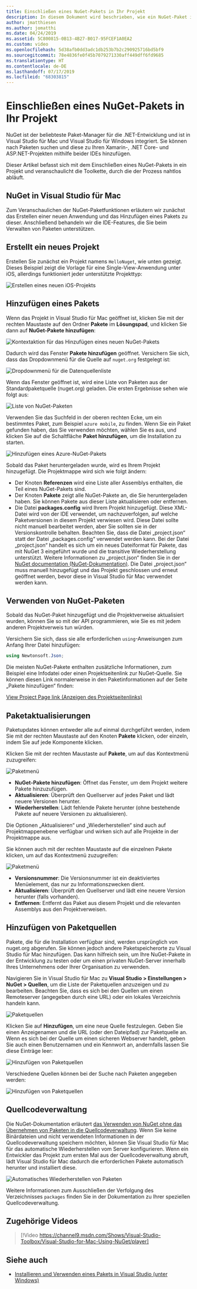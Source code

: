 ```yaml
---
title: Einschließen eines NuGet-Pakets in Ihr Projekt
description: In diesem Dokument wird beschrieben, wie ein NuGet-Paket in ein Xamarin-Projekt eingeschlossen wird. Es veranschaulicht das Suchen und Herunterladen von Paketen und bietet eine Einführung in die IDE-Integrationsfunktionen.
author: jmatthiesen
ms.author: jomatthi
ms.date: 04/24/2019
ms.assetid: 5C800815-0B13-4B27-B017-95FCEF1A0EA2
ms.custom: video
ms.openlocfilehash: 5d38afb0dd3adc1db253b7b2c290925716bd5bf9
ms.sourcegitcommit: 78e4836fe0f45b7079271330aff449dff6fd9685
ms.translationtype: HT
ms.contentlocale: de-DE
ms.lasthandoff: 07/17/2019
ms.locfileid: "68303815"
---
```

# <a name="include-a-nuget-package-in-your-project"></a>Einschließen eines NuGet-Pakets in Ihr Projekt

NuGet ist der beliebteste Paket-Manager für die .NET-Entwicklung und ist in Visual Studio für Mac und Visual Studio für Windows integriert. Sie können nach Paketen suchen und diese zu Ihren Xamarin-, .NET Core- und ASP.NET-Projekten mithilfe beider IDEs hinzufügen.

Dieser Artikel befasst sich mit dem Einschließen eines NuGet-Pakets in ein Projekt und veranschaulicht die Toolkette, durch die der Prozess nahtlos abläuft.

## <a name="nuget-in-visual-studio-for-mac"></a>NuGet in Visual Studio für Mac

Zum Veranschaulichen der NuGet-Paketfunktionen erläutern wir zunächst das Erstellen einer neuen Anwendung und das Hinzufügen eines Pakets zu dieser. Anschließend behandeln wir die IDE-Features, die Sie beim Verwalten von Paketen unterstützen.

## <a name="create-a-new-project"></a>Erstellt ein neues Projekt

Erstellen Sie zunächst ein Projekt namens `HelloNuget`, wie unten gezeigt. Dieses Beispiel zeigt die Vorlage für eine Single-View-Anwendung unter iOS, allerdings funktioniert jeder unterstützte Projekttyp:

![Erstellen eines neuen iOS-Projekts](media/nuget-walkthrough-NewProject.png)

## <a name="adding-a-package"></a>Hinzufügen eines Pakets

Wenn das Projekt in Visual Studio für Mac geöffnet ist, klicken Sie mit der rechten Maustaste auf den Ordner **Pakete** im **Lösungspad**, und klicken Sie dann auf **NuGet-Pakete hinzufügen**:

![Kontextaktion für das Hinzufügen eines neuen NuGet-Pakets](media/nuget-walkthrough-PackagesMenu.png)

Dadurch wird das Fenster **Pakete hinzufügen** geöffnet. Versichern Sie sich, dass das Dropdownmenü für die Quelle auf `nuget.org` festgelegt ist:

![Dropdownmenü für die Datenquellenliste](media/nuget-walkthrough-Source.png)

Wenn das Fenster geöffnet ist, wird eine Liste von Paketen aus der Standardpaketquelle (nuget.org) geladen. Die ersten Ergebnisse sehen wie folgt aus:

![Liste von NuGet-Paketen](media/nuget-walkthrough-AddPackages1.png)

Verwenden Sie das Suchfeld in der oberen rechten Ecke, um ein bestimmtes Paket, zum Beispiel `azure mobile`, zu finden. Wenn Sie ein Paket gefunden haben, das Sie verwenden möchten, wählen Sie es aus, und klicken Sie auf die Schaltfläche **Paket hinzufügen**, um die Installation zu starten.

![Hinzufügen eines Azure-NuGet-Pakets](media/nuget-walkthrough-AddPackages2.png)

Sobald das Paket heruntergeladen wurde, wird es Ihrem Projekt hinzugefügt. Die Projektmappe wird sich wie folgt ändern:

* Der Knoten **Referenzen** wird eine Liste aller Assemblys enthalten, die Teil eines NuGet-Pakets sind.
* Der Knoten **Pakete** zeigt alle NuGet-Pakete an, die Sie heruntergeladen haben. Sie können Pakete aus dieser Liste aktualisieren oder entfernen.
* Die Datei **packages.config** wird Ihrem Projekt hinzugefügt. Diese XML-Datei wird von der IDE verwendet, um nachzuverfolgen, auf welche Paketversionen in diesem Projekt verwiesen wird. Diese Datei sollte nicht manuell bearbeitet werden, aber Sie sollten sie in der Versionskontrolle behalten. Beachten Sie, dass die Datei „project.json“ statt der Datei „packages.config“ verwendet werden kann. Bei der Datei „project.json“ handelt es sich um ein neues Dateiformat für Pakete, das mit NuGet 3 eingeführt wurde und die transitive Wiederherstellung unterstützt. Weitere Informationen zu „project.json“ finden Sie in der [NuGet documentation (NuGet-Dokumentation)](https://docs.microsoft.com/NuGet/Schema/Project-Json). Die Datei „project.json“ muss manuell hinzugefügt und das Projekt geschlossen und erneut geöffnet werden, bevor diese in Visual Studio für Mac verwendet werden kann.

## <a name="using-nuget-packages"></a>Verwenden von NuGet-Paketen

Sobald das NuGet-Paket hinzugefügt und die Projektverweise aktualisiert wurden, können Sie so mit der API programmieren, wie Sie es mit jedem anderen Projektverweis tun würden.

Versichern Sie sich, dass sie alle erforderlichen `using`-Anweisungen zum Anfang Ihrer Datei hinzufügen:

```csharp
using Newtonsoft.Json;
```

Die meisten NuGet-Pakete enthalten zusätzliche Informationen, zum Beispiel eine Infodatei oder einen Projektseitenlink zur NuGet-Quelle. Sie können diesen Link normalerweise in den Paketinformationen auf der Seite „Pakete hinzufügen“ finden:

[View Project Page link (Anzeigen des Projektseitenlinks)](media/nuget-walkthrough-project-page.png)

<a name="Package_Updates" class="injected"></a>

## <a name="package-updates"></a>Paketaktualisierungen

Paketupdates können entweder alle auf einmal durchgeführt werden, indem Sie mit der rechten Maustaste auf den Knoten **Pakete** klicken, oder einzeln, indem Sie auf jede Komponente klicken.

Klicken Sie mit der rechten Maustaste auf **Pakete**, um auf das Kontextmenü zuzugreifen:

![Paketmenü](media/nuget-walkthrough-PackagesMenu.png)

* **NuGet-Pakete hinzufügen**: Öffnet das Fenster, um dem Projekt weitere Pakete hinzuzufügen.
* **Aktualisieren**: Überprüft den Quellserver auf jedes Paket und lädt neuere Versionen herunter.
* **Wiederherstellen**: Lädt fehlende Pakete herunter (ohne bestehende Pakete auf neuere Versionen zu aktualisieren).

Die Optionen „Aktualisieren“ und „Wiederherstellen“ sind auch auf Projektmappenebene verfügbar und wirken sich auf alle Projekte in der Projektmappe aus.

Sie können auch mit der rechten Maustaste auf die einzelnen Pakete klicken, um auf das Kontextmenü zuzugreifen:

![Paketmenü](media/nuget-walkthrough-PackageMenu.png)

* **Versionsnummer**: Die Versionsnummer ist ein deaktiviertes Menüelement, das nur zu Informationszwecken dient.
* **Aktualisieren**: Überprüft den Quellserver und lädt eine neuere Version herunter (falls vorhanden).
* **Entfernen**: Entfernt das Paket aus diesem Projekt und die relevanten Assemblys aus den Projektverweisen.

## <a name="adding-package-sources"></a>Hinzufügen von Paketquellen

Pakete, die für die Installation verfügbar sind, werden ursprünglich von nuget.org abgerufen. Sie können jedoch andere Paketspeicherorte zu Visual Studio für Mac hinzufügen. Das kann hilfreich sein, um Ihre NuGet-Pakete in der Entwicklung zu testen oder um einen privaten NuGet-Server innerhalb Ihres Unternehmens oder Ihrer Organisation zu verwenden.

Navigieren Sie in Visual Studio für Mac zu **Visual Studio > Einstellungen > NuGet > Quellen**, um die Liste der Paketquellen anzuzeigen und zu bearbeiten. Beachten Sie, dass es sich bei den Quellen um einen Remoteserver (angegeben durch eine URL) oder ein lokales Verzeichnis handeln kann.

![Paketquellen](media/nuget-walkthrough-PackageSource.png)

Klicken Sie auf **Hinzufügen**, um eine neue Quelle festzulegen. Geben Sie einen Anzeigenamen und die URL (oder den Dateipfad) zur Paketquelle an. Wenn es sich bei der Quelle um einen sicheren Webserver handelt, geben Sie auch einen Benutzernamen und ein Kennwort an, andernfalls lassen Sie diese Einträge leer:

![Hinzufügen von Paketquellen](media/nuget-walkthrough-PackageSource2.png)

Verschiedene Quellen können bei der Suche nach Paketen angegeben werden:

![Hinzufügen von Paketquellen](media/nuget-walkthrough-PackageSource3.png)

## <a name="version-control"></a>Quellcodeverwaltung

Die NuGet-Dokumentation erläutert [das Verwenden von NuGet ohne das Übernehmen von Paketen in die Quellcodeverwaltung](/nuget/consume-packages/packages-and-source-control). Wenn Sie keine Binärdateien und nicht verwendeten Informationen in der Quellcodeverwaltung speichern möchten, können Sie Visual Studio für Mac für das automatische Wiederherstellen vom Server konfigurieren. Wenn ein Entwickler das Projekt zum ersten Mal aus der Quellcodeverwaltung abruft, lädt Visual Studio für Mac dadurch die erforderlichen Pakete automatisch herunter und installiert diese.

![Automatisches Wiederherstellen von Paketen](media/nuget-walkthrough-AutoRestore.png)

Weitere Informationen zum Ausschließen der Verfolgung des Verzeichnisses `packages` finden Sie in der Dokumentation zu Ihrer speziellen Quellcodeverwaltung.

## <a name="related-video"></a>Zugehörige Videos

> [!Video https://channel9.msdn.com/Shows/Visual-Studio-Toolbox/Visual-Studio-for-Mac-Using-NuGet/player]

## <a name="see-also"></a>Siehe auch

* [Installieren und Verwenden eines Pakets in Visual Studio (unter Windows)](/nuget/quickstart/install-and-use-a-package-in-visual-studio)
